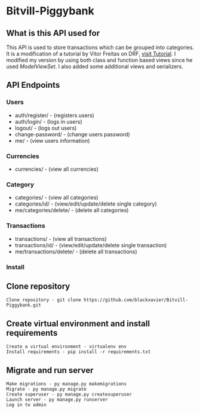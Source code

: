 # Bitvill-Piggybank

## What is this API  used for

This API is used to store transactions which can be grouped into categories. It is a modification of a tutorial by Vitor Freitas on DRF, [visit Tutorial](https://youtube.com/playlist?list=PLLxk3TkuAYnrO32ABtQyw2hLRWt1BUrhj). I modified my version by using both class and function based views since he used *ModelViewSet*. I also added some additional views and serializers.

## API Endpoints

### Users

* auth/register/ - (registers users)
* auth/login/ - (logs in users)
* logout/ - (logs out users)
* change-password/ - (change users password)
* me/ - (view users information)

### Currencies

* currencies/ - (view all currencies)

### Category

* categories/ - (view all categories)
* categories/id/ - (view/edit/update/delete single category)
* me/categories/delete/ - (delete all categories)

### Transactions

* transactions/  - (view all transactions)
* transactions/id/  - (view/edit/update/delete single transaction)
* me/transactions/delete/  - (delete all transactions)

### Install

## Clone repository

    Clone repository - git clone https://github.com/blackxavier/Bitvill-Piggybank.git

## Create virtual environment and install requirements 

    Create a virtual environment - virtualenv env
    Install requirements - pip install -r requirements.txt

## Migrate and run server

    Make migrations - py manage.py makemigrations
    Migrate - py manage.py migrate
    Create superuser - py manage.py createsuperuser
    Launch server - py manage.py runserver 
    Log in to admin
